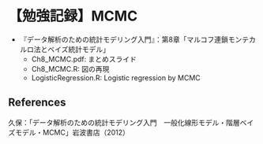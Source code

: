 # 【勉強記録】MCMC

- 『データ解析のための統計モデリング入門』：第8章「マルコフ連鎖モンテカルロ法とベイズ統計モデル」
    - Ch8_MCMC.pdf: まとめスライド
    - Ch8_MCMC.R: 図の再現
    - LogisticRegression.R: Logistic regression by MCMC

## References

久保：「データ解析のための統計モデリング入門　一般化線形モデル・階層ベイズモデル・MCMC」岩波書店（2012）
